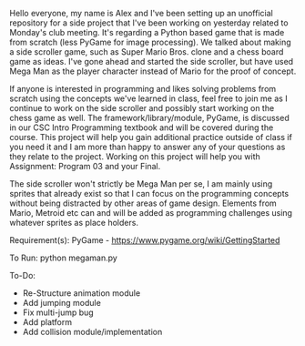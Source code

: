 Hello everyone, my name is Alex and I've been setting up an unofficial repository for a side project that I've been working on yesterday related to Monday's club meeting. It's regarding a Python based game that is made from scratch (less PyGame for image processing). We talked about making a side scroller game, such as Super Mario Bros. clone and a chess board game as ideas. I've gone ahead and started the side scroller, but have used Mega Man as the player character instead of Mario for the proof of concept.

If anyone is interested in programming and likes solving problems from scratch using the concepts we've learned in class, feel free to join me as I continue to work on the side scroller and possibly start working on the chess game as well. The framework/library/module, PyGame, is discussed in our CSC Intro Programming textbook and will be covered during the course. This project will help you gain additional practice outside of class if you need it and I am more than happy to answer any of your questions as they relate to the project. Working on this project will help you with Assignment: Program 03 and your Final.

The side scroller won't strictly be Mega Man per se, I am mainly using sprites that already exist so that I can focus on the programming concepts without being distracted by other areas of game design. Elements from Mario, Metroid etc can and will be added as programming challenges using whatever sprites as place holders.

Requirement(s):
PyGame - https://www.pygame.org/wiki/GettingStarted

To Run:
python megaman.py

To-Do:
* Re-Structure animation module
* Add jumping module
* Fix multi-jump bug
* Add platform
* Add collision module/implementation
